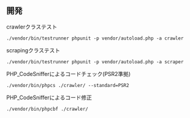 ## 開発

crawlerクラステスト
```
./vendor/bin/testrunner phpunit -p vendor/autoload.php -a crawler
```

scrapingクラステスト
```
./vendor/bin/testrunner phpunit -p vendor/autoload.php -a scraper
```

PHP_CodeSnifferによるコードチェック(PSR2準拠)
```
./vendor/bin/phpcs ./crawler/ --standard=PSR2
```

PHP_CodeSnifferによるコード修正
```
./vendor/bin/phpcbf ./crawler/
```
